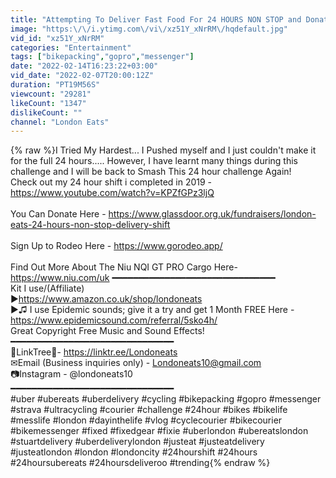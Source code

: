 ```yaml
---
title: "Attempting To Deliver Fast Food For 24 HOURS NON STOP and Donating My Earnings To Charity"
image: "https:\/\/i.ytimg.com\/vi\/xz51Y_xNrRM\/hqdefault.jpg"
vid_id: "xz51Y_xNrRM"
categories: "Entertainment"
tags: ["bikepacking","gopro","messenger"]
date: "2022-02-14T16:23:22+03:00"
vid_date: "2022-02-07T20:00:12Z"
duration: "PT19M56S"
viewcount: "29281"
likeCount: "1347"
dislikeCount: ""
channel: "London Eats"
---
```

{% raw %}I Tried My Hardest... I Pushed myself and I just couldn't make it for the full 24 hours..... However, I have learnt many things during this challenge and I will be back to Smash This 24 hour challenge Again!<br />Check out my 24 hour shift i completed in 2019 - <a rel="nofollow" target="blank" href="https://www.youtube.com/watch?v=KPZfGPz3ljQ">https://www.youtube.com/watch?v=KPZfGPz3ljQ</a><br /><br />You Can Donate Here - <a rel="nofollow" target="blank" href="https://www.glassdoor.org.uk/fundraisers/london-eats-24-hours-non-stop-delivery-shift">https://www.glassdoor.org.uk/fundraisers/london-eats-24-hours-non-stop-delivery-shift</a><br /><br />Sign Up to Rodeo Here - <a rel="nofollow" target="blank" href="https://www.gorodeo.app/">https://www.gorodeo.app/</a><br /><br />Find Out More About The Niu NQI GT PRO Cargo Here- <a rel="nofollow" target="blank" href="https://www.niu.com/uk">https://www.niu.com/uk</a>  ━━━━━━━━━━━━━━━━━━━━━━━━━━━━━━━   <br />Kit I use/(Affiliate)<br />▶<a rel="nofollow" target="blank" href="https://www.amazon.co.uk/shop/londoneats">https://www.amazon.co.uk/shop/londoneats</a><br />▶♫ I use Epidemic sounds; give it a try and get 1 Month FREE Here - <a rel="nofollow" target="blank" href="https://www.epidemicsound.com/referral/5sko4h/">https://www.epidemicsound.com/referral/5sko4h/</a><br />Great Copyright Free Music and Sound Effects! <br />━━━━━━━━━━━━━━━━━━━━━━━━━━━━━━━<br />🔗LinkTree🌲- <a rel="nofollow" target="blank" href="https://linktr.ee/Londoneats">https://linktr.ee/Londoneats</a><br />✉Email (Business inquiries only)  - Londoneats10@gmail.com<br />📷Instagram - @londoneats10<br />━━━━━━━━━━━━━━━━━━━━━━━━━━━━━━━<br />#uber #ubereats #uberdelivery #cycling #bikepacking #gopro #messenger #strava #ultracycling #courier #challenge #24hour #bikes #bikelife #messlife #london #dayinthelife #vlog #cyclecourier #bikecourier #bikemessenger #fixed #fixedgear #fixie #uberlondon #ubereatslondon #stuartdelivery #uberdeliverylondon #justeat #justeatdelivery #justeatlondon #london #londoncity #24hourshift #24hours #24hoursubereats #24hoursdeliveroo #trending{% endraw %}

